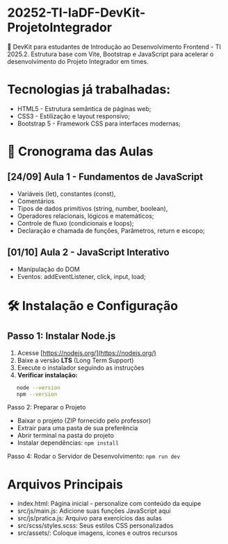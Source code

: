 # 20252-TI-IaDF-DevKit-ProjetoIntegrador

🚀 DevKit para estudantes de Introdução ao Desenvolvimento Frontend - TI 2025.2. Estrutura base com Vite, Bootstrap e JavaScript para acelerar o desenvolvimento do Projeto Integrador em times.

# Tecnologias já trabalhadas:

- HTML5 - Estrutura semântica de páginas web;
- CSS3 - Estilização e layout responsivo;
- Bootstrap 5 - Framework CSS para interfaces modernas;

# 📅 Cronograma das Aulas

## [24/09] Aula 1 - Fundamentos de JavaScript
   - Variáveis (let), constantes (const),
   - Comentários
   - Tipos de dados primitivos (string, number, boolean),
   - Operadores relacionais, lógicos e matemáticos;
   - Controle de fluxo (condicionais e loops);
   - Declaração e chamada de funções, Parâmetros, return e escopo;

## [01/10] Aula 2 - JavaScript Interativo

- Manipulação do DOM
- Eventos: addEventListener, click, input, load;
  
# 🛠️ Instalação e Configuração

## **Passo 1: Instalar Node.js**

1. Acesse [https://nodejs.org/](https://nodejs.org/)
2. Baixe a versão **LTS** (Long Term Support)
3. Execute o instalador seguindo as instruções
4. **Verificar instalação:**

```bash
   node --version
   npm --version
```

Passo 2: Preparar o Projeto

- Baixar o projeto (ZIP fornecido pelo professor)
- Extrair para uma pasta de sua preferência
- Abrir terminal na pasta do projeto
- Instalar dependências: `npm install`

Passo 4: Rodar o Servidor de Desenvolvimento: `npm run dev`

# Arquivos Principais

- index.html: Página inicial - personalize com conteúdo da equipe
- src/js/main.js: Adicione suas funções JavaScript aqui
- src/js/pratica.js: Arquivo para exercícios das aulas
- src/scss/styles.scss: Seus estilos CSS personalizados
- src/assets/: Coloque imagens, ícones e outros recursos
